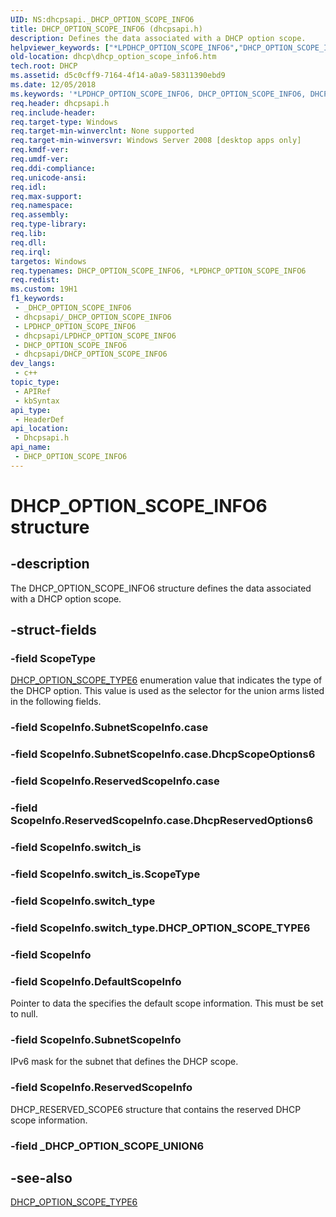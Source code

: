 ```yaml
---
UID: NS:dhcpsapi._DHCP_OPTION_SCOPE_INFO6
title: DHCP_OPTION_SCOPE_INFO6 (dhcpsapi.h)
description: Defines the data associated with a DHCP option scope.
helpviewer_keywords: ["*LPDHCP_OPTION_SCOPE_INFO6","DHCP_OPTION_SCOPE_INFO6","DHCP_OPTION_SCOPE_INFO6 structure [DHCP]","PDHCP_OPTION_SCOPE_INFO6","PDHCP_OPTION_SCOPE_INFO6 structure pointer [DHCP]","dhcp.dhcp_option_scope_info6","dhcpsapi/DHCP_OPTION_SCOPE_INFO6","dhcpsapi/PDHCP_OPTION_SCOPE_INFO6"]
old-location: dhcp\dhcp_option_scope_info6.htm
tech.root: DHCP
ms.assetid: d5c0cff9-7164-4f14-a0a9-58311390ebd9
ms.date: 12/05/2018
ms.keywords: '*LPDHCP_OPTION_SCOPE_INFO6, DHCP_OPTION_SCOPE_INFO6, DHCP_OPTION_SCOPE_INFO6 structure [DHCP], PDHCP_OPTION_SCOPE_INFO6, PDHCP_OPTION_SCOPE_INFO6 structure pointer [DHCP], dhcp.dhcp_option_scope_info6, dhcpsapi/DHCP_OPTION_SCOPE_INFO6, dhcpsapi/PDHCP_OPTION_SCOPE_INFO6'
req.header: dhcpsapi.h
req.include-header: 
req.target-type: Windows
req.target-min-winverclnt: None supported
req.target-min-winversvr: Windows Server 2008 [desktop apps only]
req.kmdf-ver: 
req.umdf-ver: 
req.ddi-compliance: 
req.unicode-ansi: 
req.idl: 
req.max-support: 
req.namespace: 
req.assembly: 
req.type-library: 
req.lib: 
req.dll: 
req.irql: 
targetos: Windows
req.typenames: DHCP_OPTION_SCOPE_INFO6, *LPDHCP_OPTION_SCOPE_INFO6
req.redist: 
ms.custom: 19H1
f1_keywords:
 - _DHCP_OPTION_SCOPE_INFO6
 - dhcpsapi/_DHCP_OPTION_SCOPE_INFO6
 - LPDHCP_OPTION_SCOPE_INFO6
 - dhcpsapi/LPDHCP_OPTION_SCOPE_INFO6
 - DHCP_OPTION_SCOPE_INFO6
 - dhcpsapi/DHCP_OPTION_SCOPE_INFO6
dev_langs:
 - c++
topic_type:
 - APIRef
 - kbSyntax
api_type:
 - HeaderDef
api_location:
 - Dhcpsapi.h
api_name:
 - DHCP_OPTION_SCOPE_INFO6
---
```


# DHCP_OPTION_SCOPE_INFO6 structure


## -description

The DHCP_OPTION_SCOPE_INFO6 structure defines the data associated with a DHCP option scope.

## -struct-fields

### -field ScopeType

<a href="/windows/desktop/api/dhcpsapi/ne-dhcpsapi-dhcp_option_scope_type6">DHCP_OPTION_SCOPE_TYPE6</a> enumeration value that indicates the type of the DHCP option. This value is used as the selector for the union arms listed in the following fields.

### -field ScopeInfo.SubnetScopeInfo.case

### -field ScopeInfo.SubnetScopeInfo.case.DhcpScopeOptions6

### -field ScopeInfo.ReservedScopeInfo.case

### -field ScopeInfo.ReservedScopeInfo.case.DhcpReservedOptions6

### -field ScopeInfo.switch_is

### -field ScopeInfo.switch_is.ScopeType

### -field ScopeInfo.switch_type

### -field ScopeInfo.switch_type.DHCP_OPTION_SCOPE_TYPE6

### -field ScopeInfo

### -field ScopeInfo.DefaultScopeInfo

Pointer to data the specifies the default scope information. This must be set to null.

### -field ScopeInfo.SubnetScopeInfo

IPv6 mask for the subnet that defines the DHCP scope.

### -field ScopeInfo.ReservedScopeInfo

DHCP_RESERVED_SCOPE6 structure that contains the reserved DHCP scope information.

### -field _DHCP_OPTION_SCOPE_UNION6

## -see-also

<a href="/windows/desktop/api/dhcpsapi/ne-dhcpsapi-dhcp_option_scope_type6">DHCP_OPTION_SCOPE_TYPE6</a>